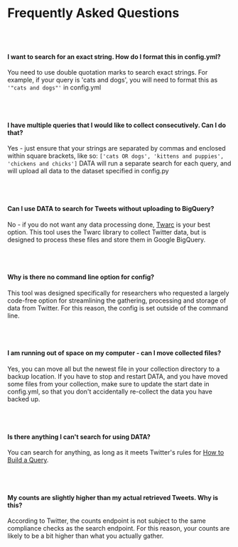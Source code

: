 # Frequently Asked Questions

<br>
<br>

#### I want to search for an exact string. How do I format this in config.yml?
You need to use double quotation marks to search exact strings. For example, if your query is 'cats and dogs', you will need to format this as `'"cats and dogs"'` in config.yml

<br>
<br>

#### I have multiple queries that I would like to collect consecutively. Can I do that?
Yes - just ensure that your strings are separated by commas and enclosed within square brackets, like so: 
`['cats OR dogs', 'kittens and puppies', 'chickens and chicks']`
DATA will run a separate search for each query, and will upload all data to the dataset specified in config.py

<br>
<br>

#### Can I use DATA to search for Tweets without uploading to BigQuery?
No - if you do not want any data processing done, [Twarc](https://twarc-project.readthedocs.io/en/latest/twarc2_en_us/) is your best option. This tool uses the Twarc library to collect Twitter data, but is designed to process these files and store them in Google BigQuery.

<br>
<br>

#### Why is there no command line option for config?
This tool was designed specifically for researchers who requested a largely code-free option for streamlining the gathering, processing and storage of data from Twitter. For this reason, the config is set outside of the command line.

<br>
<br>

#### I am running out of space on my computer - can I move collected files?
Yes, you can move all but the newest file in your collection directory to a backup location. If you have to stop and restart DATA, and you have moved some files from your collection, make sure to update the start date in config.yml, so that you don't accidentally re-collect the data you have backed up.

<br>
<br>

#### Is there anything I can't search for using DATA?
You can search for anything, as long as it meets Twitter's rules for [How to Build a Query](https://developer.twitter.com/en/docs/twitter-api/tweets/search/integrate/build-a-query#build).

<br>
<br>

#### My counts are slightly higher than my actual retrieved Tweets. Why is this?
According to Twitter, the counts endpoint is not subject to the same compliance checks as the search endpoint. For this reason, your counts are likely to be a bit higher than what you actually gather.

<br>
<br>
